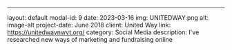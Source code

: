 ---
layout: default
modal-id: 9
date: 2023-03-16
img: UNITEDWAY.png
alt: image-alt
project-date: June 2018
client: United Way
link: https://unitedwaynwvt.org/
category: Social Media
description: I've researched new ways of marketing and fundraising online
